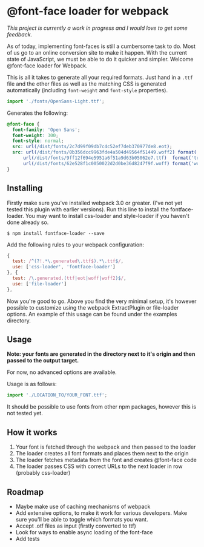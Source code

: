 @font-face loader for webpack
=========

*This project is currently a work in progress and I would love to get some feedback.*

As of today, implementing font-faces is still a cumbersome task to do. Most of us go to an online conversion site to make it happen. With the current state of JavaScript, we must be able to do it quicker and simpler. Welcome @font-face loader for Webpack.

This is all it takes to generate all your required formats. Just hand in a `.ttf` file and the other files as well as the matching CSS is generated automatically (including `font-weight` and `font-style` properties).

```javascript
import './fonts/OpenSans-Light.ttf';
```

Generates the following:

```css
@font-face {
  font-family: 'Open Sans';
  font-weight: 300;
  font-style: normal;
  src: url(/dist/fonts/2c7d99f09db7c4c52ef7deb370977de8.eot);
  src: url(/dist/fonts/0b356dcc9963fde4a504d49564f51449.woff2) format('woff2'),
      url(/dist/fonts/9ff12f694e5951a6f51a9d63b05062e7.ttf)  format('truetype'),
      url(/dist/fonts/62e528f1c0050022d2d0be36d8247f9f.woff) format('woff');
}
```

## Installing

Firstly make sure you've installed webpack 3.0 or greater. (I've not yet tested this plugin with earlier versions). Run this line to install the fontface-loader. You may want to install css-loader and style-loader if you haven't done already so.

```
$ npm install fontface-loader --save
```

Add the following rules to your webpack configuration:

```javascript
{
  test: /^(?!.*\.generated\.ttf$).*\.ttf$/,
  use: ['css-loader', 'fontface-loader']
}, {
  test: /\.generated.(ttf|eot|woff|woff2)$/,
  use: ['file-loader']
},
```

Now you're good to go. Above you find the very minimal setup, it's however possible to customize using the webpack ExtractPlugin or file-loader options. An example of this usage can be found under the examples directory.

## Usage

**Note: your fonts are generated in the directory next to it's origin and then passed to the output target.**

For now, no advanced options are available.

Usage is as follows:

```javascript
import './LOCATION_TO/YOUR_FONT.ttf';
```

It should be possible to use fonts from other npm packages, however this is not tested yet.

## How it works

1. Your font is fetched through the webpack and then passed to the loader
2. The loader creates all font formats and places them next to the origin
3. The loader fetches metadata from the font and creates @font-face code
4. The loader passes CSS with correct URLs to the next loader in row (probably css-loader)

## Roadmap

* Maybe make use of caching mechanisms of webpack
* Add extensive options, to make it work for various developers. Make sure you'll be able to toggle which formats you want.
* Accept .otf files as input (firstly converted to ttf)
* Look for ways to enable async loading of the font-face
* Add tests
